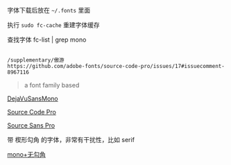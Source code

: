 字体下载后放在 `~/.fonts` 里面

执行 `sudo fc-cache` 重建字体缓存

查找字体
fc-list | grep mono

```

/supplementary/傲游
https://github.com/adobe-fonts/source-code-pro/issues/17#issuecomment-8967116
```

> a font family based

[DejaVuSansMono](http://www.1001fonts.com/dejavu-sans-mono-font.html)

[Source Code Pro](http://www.1001fonts.com/source-code-pro-font.html)

[Source Sans Pro](http://www.1001fonts.com/source-sans-pro-font.html)

带 楔形勾角 的字体，非常有干扰性，比如 serif

[mono+无勾角](http://www.1001fonts.com/monospaced+sans-serif-fonts.html)
